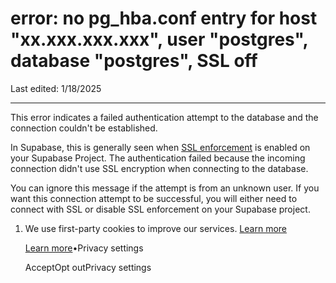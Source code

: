 # error: no pg\_hba.conf entry for host "xx.xxx.xxx.xxx", user "postgres", database "postgres", SSL off

Last edited: 1/18/2025

* * *

This error indicates a failed authentication attempt to the database and the connection couldn't be established.

In Supabase, this is generally seen when [SSL enforcement](https://supabase.com/docs/guides/platform/ssl-enforcement) is enabled on your Supabase Project. The authentication failed because the incoming connection didn't use SSL encryption when connecting to the database.

You can ignore this message if the attempt is from an unknown user. If you want this connection attempt to be successful, you will either need to connect with SSL or disable SSL enforcement on your Supabase project.

1. We use first-party cookies to improve our services. [Learn more](https://supabase.com/privacy#8-cookies-and-similar-technologies-used-on-our-european-services)



   [Learn more](https://supabase.com/privacy#8-cookies-and-similar-technologies-used-on-our-european-services)•Privacy settings





   AcceptOpt outPrivacy settings